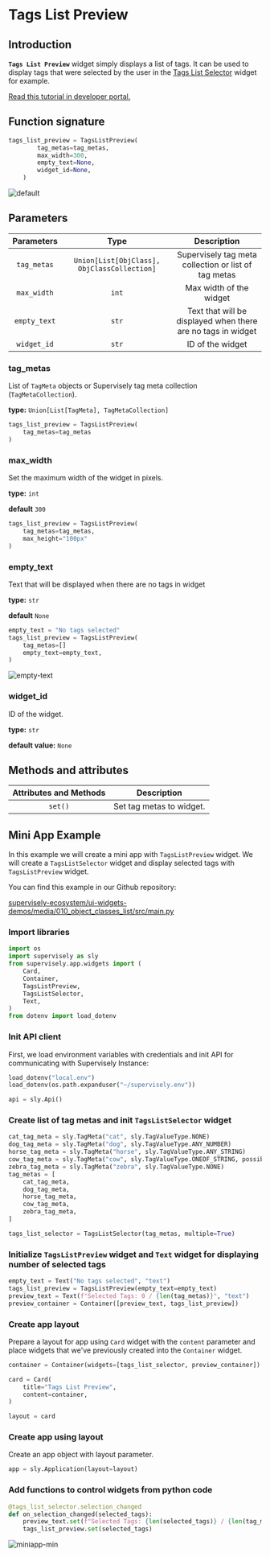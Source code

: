 # Tags List Preview

## Introduction

**`Tags List Preview`** widget simply displays a list of tags. It can be used to display tags that were selected by the user in the [Tags List Selector](https://developer.supervisely.com/app-development/apps-with-gui/tags-list-selector) widget for example.

[Read this tutorial in developer portal.](https://developer.supervisely.com/app-development/apps-with-gui/tags-list-preview)

## Function signature

```python
tags_list_preview = TagsListPreview(
        tag_metas=tag_metas,
        max_width=300,
        empty_text=None,
        widget_id=None,
    )
```

![default](https://github.com/supervisely-ecosystem/ui-widgets-demos/assets/48913536/26ec99cc-5536-4a33-9692-393571b0afc7)

## Parameters

|  Parameters  |                    Type                     |                         Description                          |
| :----------: | :-----------------------------------------: | :----------------------------------------------------------: |
| `tag_metas`  | `Union[List[ObjClass], ObjClassCollection]` |     Supervisely tag meta collection or list of tag metas     |
| `max_width`  |                    `int`                    |                   Max width of the widget                    |
| `empty_text` |                    `str`                    | Text that will be displayed when there are no tags in widget |
| `widget_id`  |                    `str`                    |                       ID of the widget                       |

### tag_metas

List of `TagMeta` objects or Supervisely tag meta collection (`TagMetaCollection`).

**type:** `Union[List[TagMeta], TagMetaCollection]`

```python
tags_list_preview = TagsListPreview(
    tag_metas=tag_metas
)
```

### max_width

Set the maximum width of the widget in pixels.

**type:** `int`

**default** `300`

```python
tags_list_preview = TagsListPreview(
    tag_metas=tag_metas,
    max_height="100px"
)
```

### empty_text

Text that will be displayed when there are no tags in widget

**type:** `str`

**default** `None`

```python
empty_text = "No tags selected"
tags_list_preview = TagsListPreview(
    tag_metas=[]
    empty_text=empty_text,
)
```

![empty-text](https://github.com/supervisely-ecosystem/ui-widgets-demos/assets/48913536/a662f22d-52d8-4ccb-89a5-ea668984fb09)

### widget_id

ID of the widget.

**type:** `str`

**default value:** `None`

## Methods and attributes

| Attributes and Methods | Description              |
| :--------------------: | ------------------------ |
|        `set()`         | Set tag metas to widget. |

## Mini App Example

In this example we will create a mini app with `TagsListPreview` widget. We will create a `TagsListSelector` widget and display selected tags with `TagsListPreview` widget.

You can find this example in our Github repository:

[supervisely-ecosystem/ui-widgets-demos/media/010_object_classes_list/src/main.py](https://github.com/supervisely-ecosystem/ui-widgets-demos/blob/master/media/010_object_classes_list/src/main.py)

### Import libraries

```python
import os
import supervisely as sly
from supervisely.app.widgets import (
    Card,
    Container,
    TagsListPreview,
    TagsListSelector,
    Text,
)
from dotenv import load_dotenv
```

### Init API client

First, we load environment variables with credentials and init API for communicating with Supervisely Instance:

```python
load_dotenv("local.env")
load_dotenv(os.path.expanduser("~/supervisely.env"))

api = sly.Api()
```

### Create list of tag metas and init `TagsListSelector` widget

```python
cat_tag_meta = sly.TagMeta("cat", sly.TagValueType.NONE)
dog_tag_meta = sly.TagMeta("dog", sly.TagValueType.ANY_NUMBER)
horse_tag_meta = sly.TagMeta("horse", sly.TagValueType.ANY_STRING)
cow_tag_meta = sly.TagMeta("cow", sly.TagValueType.ONEOF_STRING, possible_values=["moo", "mooo"])
zebra_tag_meta = sly.TagMeta("zebra", sly.TagValueType.NONE)
tag_metas = [
    cat_tag_meta,
    dog_tag_meta,
    horse_tag_meta,
    cow_tag_meta,
    zebra_tag_meta,
]

tags_list_selector = TagsListSelector(tag_metas, multiple=True)
```

### Initialize `TagsListPreview` widget and `Text` widget for displaying number of selected tags

```python
empty_text = Text("No tags selected", "text")
tags_list_preview = TagsListPreview(empty_text=empty_text)
preview_text = Text(f"Selected Tags: 0 / {len(tag_metas)}", "text")
preview_container = Container([preview_text, tags_list_preview])
```

### Create app layout

Prepare a layout for app using `Card` widget with the `content` parameter and place widgets that we've previously created into the `Container` widget.

```python
container = Container(widgets=[tags_list_selector, preview_container])

card = Card(
    title="Tags List Preview",
    content=container,
)

layout = card
```

### Create app using layout

Create an app object with layout parameter.

```python
app = sly.Application(layout=layout)
```

### Add functions to control widgets from python code

```python
@tags_list_selector.selection_changed
def on_selection_changed(selected_tags):
    preview_text.set(f"Selected Tags: {len(selected_tags)} / {len(tag_metas)}", "text")
    tags_list_preview.set(selected_tags)
```

![miniapp-min](https://github.com/supervisely-ecosystem/ui-widgets-demos/assets/48913536/a0582ead-10bc-4eb3-9ddd-ccca22268aef)
